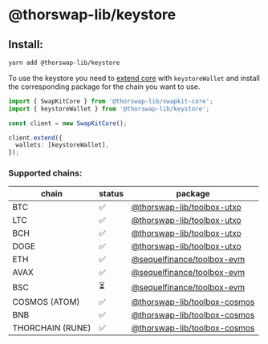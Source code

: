 # @thorswap-lib/keystore

## Install:

```bash
yarn add @thorswap-lib/keystore
```

To use the keystore you need to [extend core](packages/swapkit-core#swapkitcore-api) with `keystoreWallet` and install the corresponding package for the chain you want to use.

```ts
import { SwapKitCore } from '@thorswap-lib/swapkit-core';
import { keystoreWallet } from '@thorswap-lib/keystore';

const client = new SwapKitCore();

client.extend({
  wallets: [keystoreWallet],
});
```


### Supported chains:

| chain            | status | package                                                     |
| ---------------- | ------ | ----------------------------------------------------------- |
| BTC              | ✅     | [@thorswap-lib/toolbox-utxo](../toolbox-utxo/README.md)     |
| LTC              | ✅     | [@thorswap-lib/toolbox-utxo](../toolbox-utxo/README.md)     |
| BCH              | ✅     | [@thorswap-lib/toolbox-utxo](../toolbox-utxo/README.md)     |
| DOGE             | ✅     | [@thorswap-lib/toolbox-utxo](../toolbox-utxo/README.md)     |
| ETH              | ✅     | [@sequelfinance/toolbox-evm](../toolbox-evm/README.md)       |
| AVAX             | ✅     | [@sequelfinance/toolbox-evm](../toolbox-evm/README.md)       |
| BSC              | ⏳     | [@sequelfinance/toolbox-evm](../toolbox-evm/README.md)       |
| COSMOS (ATOM)    | ✅     | [@thorswap-lib/toolbox-cosmos](../toolbox-cosmos/README.md) |
| BNB              | ✅     | [@thorswap-lib/toolbox-cosmos](../toolbox-cosmos/README.md) |
| THORCHAIN (RUNE) | ✅     | [@thorswap-lib/toolbox-cosmos](../toolbox-cosmos/README.md) |
